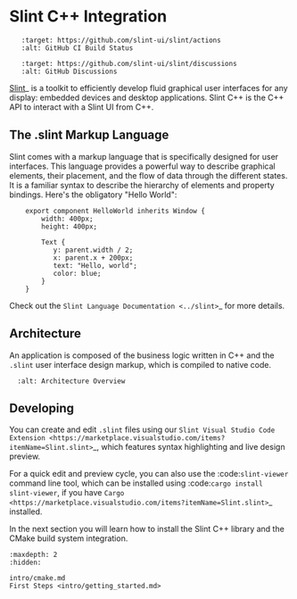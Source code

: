 <!-- Copyright © SixtyFPS GmbH <info@slint.dev> ; SPDX-License-Identifier: MIT -->

# Slint C++ Integration

```{image} https://github.com/slint-ui/slint/workflows/CI/badge.svg
   :target: https://github.com/slint-ui/slint/actions
   :alt: GitHub CI Build Status
```

```{image} https://img.shields.io/github/discussions/slint-ui/slint
   :target: https://github.com/slint-ui/slint/discussions
   :alt: GitHub Discussions
```

[Slint](https://slint.dev/)_ is a toolkit to efficiently develop fluid graphical user interfaces for any display: embedded devices and desktop applications.
Slint C++ is the C++ API to interact with a Slint UI from C++.

## The .slint Markup Language

Slint comes with a markup language that is specifically designed for user interfaces. This language provides a
powerful way to describe graphical elements, their placement, and the flow of data through the different states. It is a familiar syntax to describe the hierarchy
of elements and property bindings. Here's the obligatory "Hello World":

```slint,ignore
    export component HelloWorld inherits Window {
        width: 400px;
        height: 400px;

        Text {
           y: parent.width / 2;
           x: parent.x + 200px;
           text: "Hello, world";
           color: blue;
        }
    }
```

Check out the `Slint Language Documentation <../slint>`_ for more details.

## Architecture

An application is composed of the business logic written in C++ and the `.slint` user interface design markup, which
is compiled to native code.

```{image} https://slint.dev/resources/architecture.drawio.svg
  :alt: Architecture Overview
```
  
## Developing

You can create and edit `.slint` files using our `Slint Visual Studio Code Extension <https://marketplace.visualstudio.com/items?itemName=Slint.slint>`_,
which features syntax highlighting and live design preview.

For a quick edit and preview cycle, you can also use the :code:`slint-viewer` command line tool, which can be installed using :code:`cargo install slint-viewer`,
if you have `Cargo <https://marketplace.visualstudio.com/items?itemName=Slint.slint>`_ installed.

In the next section you will learn how to install the Slint C++ library and the CMake build system integration.

```{toctree}
:maxdepth: 2
:hidden:

intro/cmake.md
First Steps <intro/getting_started.md>
```
